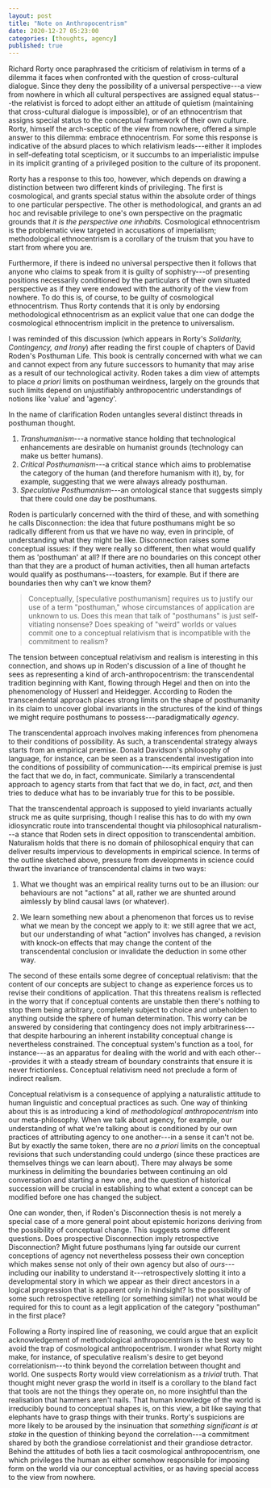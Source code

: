 ```yaml
---
layout: post
title: "Note on Anthropocentrism"
date: 2020-12-27 05:23:00
categories: [thoughts, agency]
published: true
---
```


Richard Rorty once paraphrased the criticism of relativism in terms of a dilemma it faces when confronted with the question of cross-cultural dialogue. Since they deny the possibility of a universal perspective---a view from nowhere in which all cultural perspectives are assigned equal status---the relativist is forced to adopt either an attitude of quietism (maintaining that cross-cultural dialogue is impossible), or of an ethnocentrism that assigns special status to the conceptual framework of their own culture. Rorty, himself the arch-sceptic of the view from nowhere, offered a simple answer to this dilemma: embrace ethnocentrism. For some this response is indicative of the absurd places to which relativism leads---either it implodes in self-defeating total scepticism, or it succumbs to an imperialistic impulse in its implicit granting of a privileged position to the culture of its proponent.

Rorty has a response to this too, however, which depends on drawing a distinction between two different kinds of privileging. The first is cosmological, and grants special status within the absolute order of things to one particular perspective. The other is methodological, and grants an ad hoc and revisable privilege to one's own perspective on the pragmatic grounds that _it is the perspective one inhabits_. Cosmological ethnocentrism is the problematic view targeted in accusations of imperialism; methodological ethnocentrism is a corollary of the truism that you have to start from where you are.

Furthermore, if there is indeed no universal perspective then it follows that anyone who claims to speak from it is guilty of sophistry---of presenting positions necessarily conditioned by the particulars of their own situated perspective as if they were endowed with the authority of the view from nowhere. To do this is, of course, to be guilty of cosmological ethnocentrism. Thus Rorty contends that it is only by endorsing methodological ethnocentrism as an explicit value that one can dodge the cosmological ethnocentrism implicit in the pretence to universalism.

I was reminded of this discussion (which appears in Rorty's _Solidarity, Contingency, and Irony_) after reading the first couple of chapters of David Roden's Posthuman Life. This book is centrally concerned with what we can and cannot expect from any future successors to humanity that may arise as a result of our technological activity. Roden takes a dim view of attempts to place _a priori_ limits on posthuman weirdness, largely on the grounds that such limits depend on unjustifiably anthropocentric understandings of notions like 'value' and 'agency'.

In the name of clarification Roden untangles several distinct threads in posthuman thought.

1. _Transhumanism_---a normative stance holding that technological enhancements are desirable on humanist grounds (technology can make us better humans).
2. _Critical Posthumanism_---a critical stance which aims to problematise the category of the human (and therefore humanism with it), by, for example, suggesting that we were always already posthuman.
3. _Speculative Posthumanism_---an ontological stance that suggests simply that there could one day be posthumans.

Roden is particularly concerned with the third of these, and with something he calls Disconnection: the idea that future posthumans might be so radically different from us that we have no way, even in principle, of understanding what they might be like. Disconnection raises some conceptual issues: if they were really so different, then what would qualify them as 'posthuman' at all? If there are no boundaries on this concept other than that they are a product of human activities, then all human artefacts would qualify as posthumans---toasters, for example. But if there are boundaries then why can't we know them?

> Conceptually, [speculative posthumanism] requires us to justify our use of a term "posthuman," whose circumstances of application are unknown to us. Does this mean that talk of "posthumans" is just self-vitiating nonsense? Does speaking of "weird" worlds or values commit one to a conceptual relativism that is incompatible with the commitment to realism?

The tension between conceptual relativism and realism is interesting in this connection, and shows up in Roden's discussion of a line of thought he sees as representing a kind of arch-anthropocentrism: the transcendental tradition beginning with Kant, flowing through Hegel and then on into the phenomenology of Husserl and Heidegger. According to Roden the transcendental approach places strong limits on the shape of posthumanity in its claim to uncover global invariants in the structures of the kind of things we might require posthumans to possess---paradigmatically _agency_.

The transcendental approach involves making inferences from phenomena to their conditions of possibility. As such, a transcendental strategy always starts from an empirical premise. Donald Davidson's philosophy of language, for instance, can be seen as a transcendental investigation into the conditions of possibility of communication---its empirical premise is just the fact that we do, in fact, communicate. Similarly a transcendental approach to agency starts from that fact that we do, in fact, _act_, and then tries to deduce what has to be invariably true for this to be possible.

That the transcendental approach is supposed to yield invariants actually struck me as quite surprising, though I realise this has to do with my own idiosyncratic route into transcendental thought via philosophical naturalism---a stance that Roden sets in direct opposition to transcendental ambition. Naturalism holds that there is no domain of philosophical enquiry that can deliver results impervious to developments in empirical science. In terms of the outline sketched above, pressure from developments in science could thwart the invariance of transcendental claims in two ways:

1. What we thought was an empirical reality turns out to be an illusion: our behaviours are not "actions" at all, rather we are shunted around aimlessly by blind causal laws (or whatever).

2. We learn something new about a phenomenon that forces us to revise what we mean by the concept we apply to it: we still agree that we act, but our understanding of what "action" involves has changed, a revision with knock-on effects that may change the content of the transcendental conclusion or invalidate the deduction in some other way.

The second of these entails some degree of conceptual relativism: that the content of our concepts are subject to change as experience forces us to revise their conditions of application. That this threatens realism is reflected in the worry that if conceptual contents are unstable then there's nothing to stop them being arbitrary, completely subject to choice and unbeholden to anything outside the sphere of human determination. This worry can be answered by considering that contingency does not imply arbitrariness---that despite harbouring an inherent instability conceptual change is nevertheless constrained. The conceptual system's function as a tool, for instance---as an apparatus for dealing with the world and with each other---provides it with a steady stream of boundary constraints that ensure it is never frictionless. Conceptual relativism need not preclude a form of indirect realism.

Conceptual relativism is a consequence of applying a naturalistic attitude to human linguistic and conceptual practices as such. One way of thinking about this is as introducing a kind of _methodological anthropocentrism_ into our meta-philosophy. When we talk about agency, for example, our understanding of what we're talking about is conditioned by our own practices of attributing agency to one another---in a sense it can't not be. But by exactly the same token, there are no _a priori_ limits on the conceptual revisions that such understanding could undergo (since these practices are themselves things we can learn about). There may always be some murkiness in delimiting the boundaries between continuing an old conversation and starting a new one, and the question of historical succession will be crucial in establishing to what extent a concept can be modified before one has changed the subject.

One can wonder, then, if Roden's Disconnection thesis is not merely a special case of a more general point about epistemic horizons deriving from the possibility of conceptual change. This suggests some different questions. Does prospective Disconnection imply retrospective Disconnection? Might future posthumans lying far outside our current conceptions of agency not nevertheless possess their own conception which makes sense not only of their own agency but also of _ours_---including our inability to understand it---retrospectively slotting it into a developmental story in which we appear as their direct ancestors in a logical progression that is apparent only in hindsight? Is the possibility of some such retrospective retelling (or something similar) not what would be required for this to count as a legit application of the category "posthuman" in the first place?

Following a Rorty inspired line of reasoning, we could argue that an explicit acknowledgement of methodological anthropocentrism is the best way to avoid the trap of cosmological anthropocentrism. I wonder what Rorty might make, for instance, of speculative realism's desire to get beyond correlationism---to think beyond the correlation between thought and world. One suspects Rorty would view correlationism as a _trivial_ truth. That thought might never grasp the world in itself is a corollary to the bland fact that tools are not the things they operate on, no more insightful than the realisation that hammers aren't nails. That human knowledge of the world is irreducibly bound to conceptual shapes is, on this view, a bit like saying that elephants have to grasp things with their trunks. Rorty's suspicions are more likely to be aroused by the insinuation that _something significant is at stake_ in the question of thinking beyond the correlation---a commitment shared by both the grandiose correlationist and their grandiose detractor. Behind the attitudes of both lies a tacit cosmological anthropocentrism, one which privileges the human as either somehow responsible for imposing form on the world via our conceptual activities, or as having special access to the view from nowhere.
